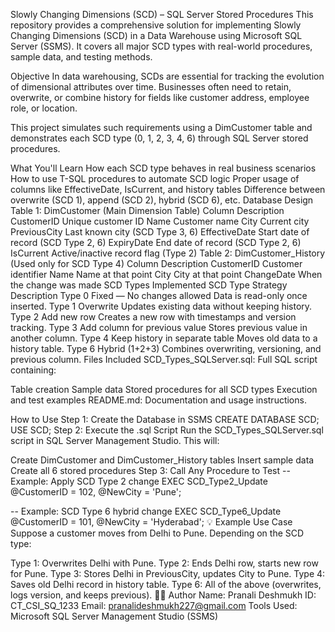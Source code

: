 Slowly Changing Dimensions (SCD) – SQL Server Stored Procedures
This repository provides a comprehensive solution for implementing Slowly Changing Dimensions (SCD) in a Data Warehouse using Microsoft SQL Server (SSMS). It covers all major SCD types with real-world procedures, sample data, and testing methods.

Objective
In data warehousing, SCDs are essential for tracking the evolution of dimensional attributes over time. Businesses often need to retain, overwrite, or combine history for fields like customer address, employee role, or location.

This project simulates such requirements using a DimCustomer table and demonstrates each SCD type (0, 1, 2, 3, 4, 6) through SQL Server stored procedures.

What You'll Learn
How each SCD type behaves in real business scenarios
How to use T-SQL procedures to automate SCD logic
Proper usage of columns like EffectiveDate, IsCurrent, and history tables
Difference between overwrite (SCD 1), append (SCD 2), hybrid (SCD 6), etc.
Database Design
Table 1: DimCustomer (Main Dimension Table)
Column	Description
CustomerID	Unique customer ID
Name	Customer name
City	Current city
PreviousCity	Last known city (SCD Type 3, 6)
EffectiveDate	Start date of record (SCD Type 2, 6)
ExpiryDate	End date of record (SCD Type 2, 6)
IsCurrent	Active/inactive record flag (Type 2)
Table 2: DimCustomer_History (Used only for SCD Type 4)
Column	Description
CustomerID	Customer identifier
Name	Name at that point
City	City at that point
ChangeDate	When the change was made
SCD Types Implemented
SCD Type	Strategy	Description
Type 0	Fixed — No changes allowed	Data is read-only once inserted.
Type 1	Overwrite	Updates existing data without keeping history.
Type 2	Add new row	Creates a new row with timestamps and version tracking.
Type 3	Add column for previous value	Stores previous value in another column.
Type 4	Keep history in separate table	Moves old data to a history table.
Type 6	Hybrid (1+2+3)	Combines overwriting, versioning, and previous column.
Files Included
SCD_Types_SQLServer.sql:
Full SQL script containing:

Table creation
Sample data
Stored procedures for all SCD types
Execution and test examples
README.md:
Documentation and usage instructions.

How to Use
Step 1: Create the Database in SSMS
CREATE DATABASE SCD;
USE SCD;
Step 2: Execute the .sql Script
Run the SCD_Types_SQLServer.sql script in SQL Server Management Studio. This will:

Create DimCustomer and DimCustomer_History tables
Insert sample data
Create all 6 stored procedures
Step 3: Call Any Procedure to Test
-- Example: Apply SCD Type 2 change
EXEC SCD_Type2_Update @CustomerID = 102, @NewCity = 'Pune';

-- Example: SCD Type 6 hybrid change
EXEC SCD_Type6_Update @CustomerID = 101, @NewCity = 'Hyderabad';
💡 Example Use Case
Suppose a customer moves from Delhi to Pune.
Depending on the SCD type:

Type 1: Overwrites Delhi with Pune.
Type 2: Ends Delhi row, starts new row for Pune.
Type 3: Stores Delhi in PreviousCity, updates City to Pune.
Type 4: Saves old Delhi record in history table.
Type 6: All of the above (overwrites, logs version, and keeps previous).
👨‍💻 Author
Name: Pranali Deshmukh
ID: CT_CSI_SQ_1233
Email: pranalideshmukh227@gmail.com
Tools Used: Microsoft SQL Server Management Studio (SSMS)
